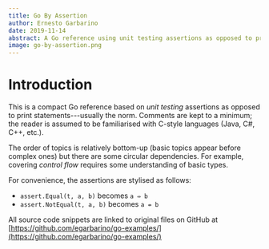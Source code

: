 ```yaml
---
title: Go By Assertion
author: Ernesto Garbarino
date: 2019-11-14
abstract: A Go reference using unit testing assertions as opposed to print statements. 
image: go-by-assertion.png
---
```


# Introduction

This is a compact Go reference based on _unit testing_ assertions as opposed to print statements---usually the norm. Comments are kept to a minimum; the reader is assumed to be familiarised with C-style languages (Java, C#, C++, etc.). 

The order of topics is relatively bottom-up (basic topics appear before complex ones) but there are some circular dependencies. For example, covering _control flow_ requires some understanding of basic types.

For convenience, the assertions are stylised as follows:

* `assert.Equal(t, a, b)` becomes `a ⇔ b`
* `assert.NotEqual(t, a, b)` becomes `a ⇎ b` 

All source code snippets are linked to original files on GitHub at [https://github.com/egarbarino/go-examples/](https://github.com/egarbarino/go-examples/)


